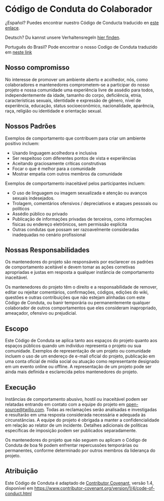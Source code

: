 # Código de Conduta do Colaborador

¿Español? Puedes encontrar nuestro Código de Conducta traducido en [este enlace](docs/es/CODE_OF_CONDUCT.md).

Deutsch? Du kannst unsere Verhaltensregeln [hier finden](docs/de/CODE_OF_CONDUCT.md).

Português do Brasil? Pode encontrar o nosso Codigo de Conduta traduzido em [neste link](docs/br/CODE_OF_CONDUCT.md)

## Nosso compromisso

No interesse de promover um ambiente aberto e acolhedor, nós, como
colaboradores e mantenedores comprometem-se a participar do nosso projeto e
nossa comunidade uma experiência livre de assédio para todos, independentemente 
da idade, tamanho do corpo, deficiência, etnia, características sexuais, 
identidade e expressão de gênero, nível de experiência, educação, 
status socioeconômico, nacionalidade, aparência, raça, religião ou identidade e 
orientação sexual.

## Nossos Padrões

Exemplos de comportamento que contribuem para criar um ambiente positivo 
incluem:

- Usando linguagem acolhedora e inclusiva
- Ser respeitoso com diferentes pontos de vista e experiências
- Aceitando graciosamente críticas construtivas
- Focar o que é melhor para a comunidade
- Mostrar empatia com outros membros da comunidade

Exemplos de comportamento inaceitável pelos participantes incluem:

- O uso de linguagem ou imagem sexualizada e atenção ou avanços sexuais 
indesejados.
- Trolagem, comentários ofensivos / depreciativos e ataques pessoais ou 
políticos
- Assédio público ou privado
- Publicação de informações privadas de terceiros, como informações físicas ou 
endereço eletrônicos, sem permissão explícita
- Outras condutas que possam ser razoavelmente consideradas inadequadas no 
cenário profissional

## Nossas Responsabilidades

Os mantenedores do projeto são responsáveis por esclarecer os padrões de 
comportamento aceitável e devem tomar as ações corretivas apropriadas e justas 
em resposta a qualquer instância de comportamento inaceitável.

Os mantenedores do projeto têm o direito e a responsabilidade de remover, editar 
ou rejeitar comentários, confirmações, códigos, edições do wiki, questões e 
outras contribuições que não estejam alinhadas com este Código de Conduta, ou 
banir temporária ou permanentemente qualquer colaborador de outros 
comportamentos que eles consideram inapropriado, ameaçador, ofensivo ou 
prejudicial.

## Escopo

Este Código de Conduta se aplica tanto aos espaços do projeto quanto aos espaços 
públicos quando um indivíduo representa o projeto ou sua comunidade. Exemplos de 
representação de um projeto ou comunidade incluem o uso de um endereço de e-mail 
oficial do projeto, publicação em uma conta oficial de mídia social ou atuação 
como representante designado em um evento online ou offline. A representação de 
um projeto pode ser ainda mais definida e esclarecida pelos mantenedores do 
projeto.

## Execução

Instâncias de comportamento abusivo, hostil ou inaceitável podem ser relatadas 
entrando em contato com a equipe do projeto em open-source@twilio.com. Todas as 
reclamações serão analisadas e investigadas e resultarão em uma resposta 
considerada necessária e adequada às circunstâncias. A equipe do projeto é 
obrigada a manter a confidencialidade em relação ao relator de um incidente.
Detalhes adicionais de políticas específicas de imposição podem ser publicados 
separadamente.

Os mantenedores do projeto que não seguem ou aplicam o Código de Conduta de boa 
fé podem enfrentar repercussões temporárias ou permanentes, conforme determinado 
por outros membros da liderança do projeto.

## Atribuição

Este Código de Conduta é adaptado de [Contributor Covenant][página inicial], 
versão 1.4, disponível em https://www.contributor-covenant.org/version/1/4/code-of-conduct.html

[página inicial]: https://www.contributor-covenant.org